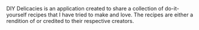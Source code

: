 DIY Delicacies is an application created to share a collection of do-it-yourself recipes that I have tried to make and love. The recipes are either a rendition of or credited to their respective creators.

